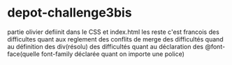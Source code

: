 # depot-challenge3bis
partie olivier defiinit dans le CSS et index.html les reste c'est francois
des difficultes quant aux reglement des conflits de merge
des difficultés quand au définition des div(résolu)
des difficultés quant au déclaration des @font-face(quelle font-family déclarée quant on importe une police)
